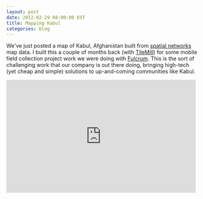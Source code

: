 ```yaml
---
layout: post
date: 2012-02-29 08:00:00 EST
title: Mapping Kabul
categories: blog
---
```


We've just posted a map of Kabul, Afghanistan built from [spatial networks](http://spatialnetworks.com) map data. I built this a couple of months back (with [TileMill](http://mapbox.com/tilemill)) for some mobile field collection project work we were doing with [Fulcrum](http://fulcrumapp.com/). This is the sort of challenging work that our company is out there doing, bringing high-tech (yet cheap and simple) solutions to up-and-coming communities like Kabul.

<iframe width="500" height="300" frameborder="0" src="http://a.tiles.mapbox.com/v3/spatialnetworks.Kabul.html#13/34.521/69.1735"></iframe>
